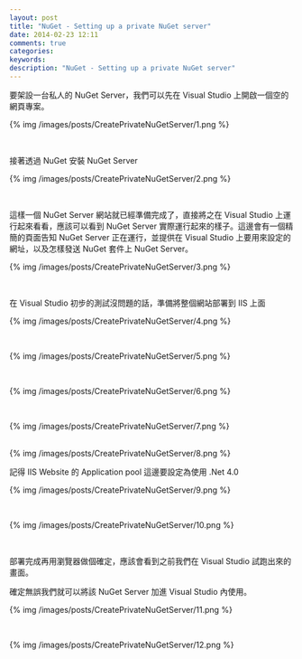 ```yaml
---
layout: post
title: "NuGet - Setting up a private NuGet server"
date: 2014-02-23 12:11
comments: true
categories: 
keywords: 
description: "NuGet - Setting up a private NuGet server"
---
```


要架設一台私人的 NuGet Server，我們可以先在 Visual Studio 上開啟一個空的網頁專案。  

<!-- More -->

{% img /images/posts/CreatePrivateNuGetServer/1.png %}

<br/>

接著透過 NuGet 安裝 NuGet Server  

{% img /images/posts/CreatePrivateNuGetServer/2.png %}

<br/>

這樣一個 NuGet Server 網站就已經準備完成了，直接將之在 Visual Studio 上運行起來看看，應該可以看到 NuGet Server 實際運行起來的樣子。這邊會有一個精簡的頁面告知 NuGet Server 正在運行，並提供在 Visual Studio 上要用來設定的網址，以及怎樣發送 NuGet 套件上 NuGet Server。  

{% img /images/posts/CreatePrivateNuGetServer/3.png %}

<br/>

在 Visual Studio 初步的測試沒問題的話，準備將整個網站部署到 IIS 上面  

{% img /images/posts/CreatePrivateNuGetServer/4.png %}

<br/>

{% img /images/posts/CreatePrivateNuGetServer/5.png %}

<br/>

{% img /images/posts/CreatePrivateNuGetServer/6.png %}

<br/>

{% img /images/posts/CreatePrivateNuGetServer/7.png %}

<br/>
{% img /images/posts/CreatePrivateNuGetServer/8.png %}

<br/>

記得 IIS Website 的 Application pool 這邊要設定為使用 .Net 4.0  

{% img /images/posts/CreatePrivateNuGetServer/9.png %}

<br/>

{% img /images/posts/CreatePrivateNuGetServer/10.png %}

<br/>

部署完成再用瀏覽器做個確定，應該會看到之前我們在 Visual Studio 試跑出來的畫面。    

確定無誤我們就可以將該 NuGet Server 加進 Visual Studio 內使用。 

{% img /images/posts/CreatePrivateNuGetServer/11.png %}

<br/>

{% img /images/posts/CreatePrivateNuGetServer/12.png %}
